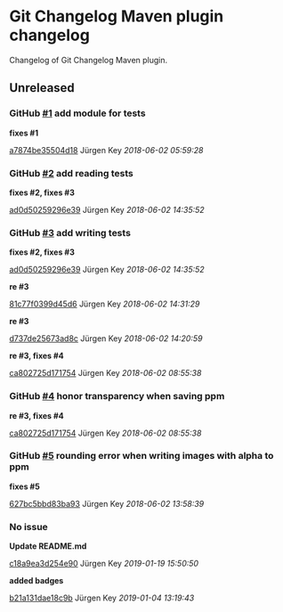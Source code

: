 # Git Changelog Maven plugin changelog

Changelog of Git Changelog Maven plugin.

## Unreleased
### GitHub [#1](https://github.com/elbosso/imageio-codecs/issues/1) add module for tests

**fixes #1**


[a7874be35504d18](https://github.com/elbosso/imageio-codecs/commit/a7874be35504d18) Jürgen Key *2018-06-02 05:59:28*


### GitHub [#2](https://github.com/elbosso/imageio-codecs/issues/2) add reading tests

**fixes #2, fixes #3**


[ad0d50259296e39](https://github.com/elbosso/imageio-codecs/commit/ad0d50259296e39) Jürgen Key *2018-06-02 14:35:52*


### GitHub [#3](https://github.com/elbosso/imageio-codecs/issues/3) add writing tests

**fixes #2, fixes #3**


[ad0d50259296e39](https://github.com/elbosso/imageio-codecs/commit/ad0d50259296e39) Jürgen Key *2018-06-02 14:35:52*

**re #3**


[81c77f0399d45d6](https://github.com/elbosso/imageio-codecs/commit/81c77f0399d45d6) Jürgen Key *2018-06-02 14:31:29*

**re #3**


[d737de25673ad8c](https://github.com/elbosso/imageio-codecs/commit/d737de25673ad8c) Jürgen Key *2018-06-02 14:20:59*

**re #3, fixes #4**


[ca802725d171754](https://github.com/elbosso/imageio-codecs/commit/ca802725d171754) Jürgen Key *2018-06-02 08:55:38*


### GitHub [#4](https://github.com/elbosso/imageio-codecs/issues/4) honor transparency when saving ppm

**re #3, fixes #4**


[ca802725d171754](https://github.com/elbosso/imageio-codecs/commit/ca802725d171754) Jürgen Key *2018-06-02 08:55:38*


### GitHub [#5](https://github.com/elbosso/imageio-codecs/issues/5) rounding error when writing images with alpha to ppm

**fixes #5**


[627bc5bbd83ba93](https://github.com/elbosso/imageio-codecs/commit/627bc5bbd83ba93) Jürgen Key *2018-06-02 13:58:39*


### No issue

**Update README.md**


[c18a9ea3d254e90](https://github.com/elbosso/imageio-codecs/commit/c18a9ea3d254e90) Jürgen Key *2019-01-19 15:50:50*

**added badges**


[b21a131dae18c9b](https://github.com/elbosso/imageio-codecs/commit/b21a131dae18c9b) Jürgen Key *2019-01-04 13:19:43*


